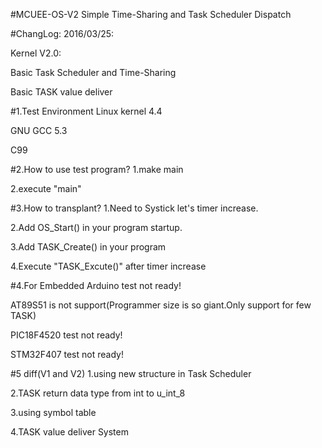 #MCUEE-OS-V2
Simple Time-Sharing and Task Scheduler Dispatch

#ChangLog:
2016/03/25:

Kernel V2.0:

Basic Task Scheduler and Time-Sharing

Basic TASK value deliver 

#1.Test Environment
Linux kernel 4.4

GNU GCC 5.3

C99

#2.How to use test program?
1.make main

2.execute "main"

#3.How to transplant?
1.Need to Systick let's timer increase.

2.Add OS_Start() in your program startup.

3.Add TASK_Create() in your program

4.Execute "TASK_Excute()" after timer increase

#4.For Embedded
Arduino test not ready!

AT89S51 is not support(Programmer size is so giant.Only support for few TASK)

PIC18F4520 test not ready!

STM32F407 test not ready!

#5 diff(V1 and V2)
1.using new structure in Task Scheduler

2.TASK return data type from int to u_int_8

3.using symbol table

4.TASK value deliver System
